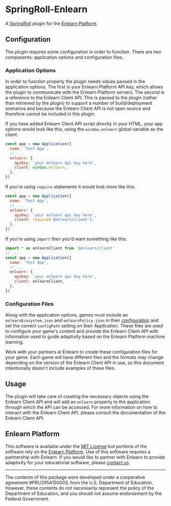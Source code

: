 # SpringRoll-Enlearn
A [SpringRoll](http://springroll.io) plugin for the [Enlearn Platform](https://www.enlearn.org).


## Configuration
The plugin requires some configuration in order to function. There are two components: application options and configuration files.

### Application Options
In order to function properly the plugin needs values passed in the application options. The first is your Enlearn Platform API key, which allows the plugin to communicate with the Enlearn Platform servers. The second is a reference to the Enlearn Client API. This is passed to the plugin (rather than retrieved by the plugin) to support a number of build/deployment scenarios and because the Enlearn Client API is not open source and therefore cannot be included in this plugin.

If you have added Enlearn Client API script directly in your HTML, your app options would look like this, using the `window.enlearn` global variable as the client:

```javascript
const app = new Application({
  name: 'Test App',
  // ...
  enlearn: {
    apiKey: 'your enlearn api key here',
    client: window.enlearn,
  },
})
```

If you're using `require` statements it would look more like this:

```javascript
const app = new Application({
  name: 'Test App',
  // ...
  enlearn: {
    apiKey: 'your enlearn api key here',
    client: require('@enlearn/client'),
  },
})
```

If you're using `import` then you'd want something like this:

```javascript
import * as enlearnClient from '@enlearn/client'
// ...
const app = new Application({
  name: 'Test App',
  // ...
  enlearn: {
    apiKey: 'your enlearn api key here',
    client: enlearnClient,
  },
})
```

### Configuration Files
Along with the application options, games must include an `enlearnEcosystem.json` and `enlearnPolicy.json` in their [configuration](https://github.com/SpringRoll/SpringRoll/wiki/Config-System) and set the correct `configPath` setting on their Application. These files are used to configure your game's content and provide the Enlearn Client API with information used to guide adaptivity based on the Enlearn Platform machine learning.

Work with your partners at Enlearn to create these configuration files for your game. Each game will have different files and the formats may change depending on the version of the Enlearn Client API in use, so this document intentionally doesn't include examples of these files.


## Usage
The plugin will take care of creating the necessary objects using the Enlearn Client API and will add an `enlearn` property to the application through which the API can be accessed. For more information on how to interact with the Enlearn Client API, please consult the documentation of the Enlearn Client API.


## Enlearn Platform
This software is available under the [MIT License](LICENSE) but portions of the software rely on the [Enlearn Platform](https://www.enlearn.org). Use of this software requires a partnership with Enlearn. If you would like to partner with Enlearn to provide adaptivity for your educational software, please [contact us](https://www.enlearn.org/contact).


---


The contents of this package were developed under a cooperative agreement #PRU295A150003, from the U.S. Department of Education. However, these contents do not necessarily represent the policy of the Department of Education, and you should not assume endorsement by the Federal Government.
